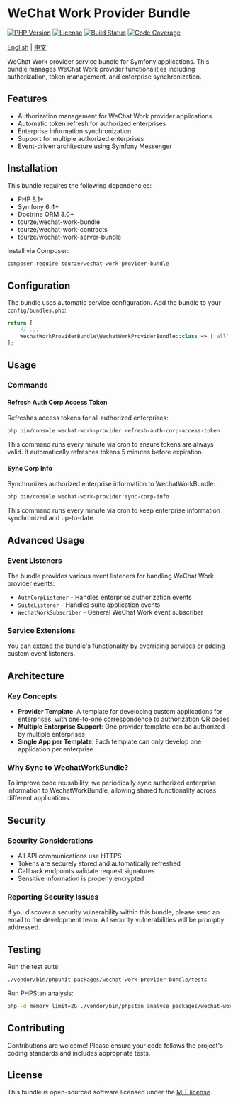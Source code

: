 # WeChat Work Provider Bundle

[![PHP Version](https://img.shields.io/packagist/php-v/tourze/wechat-work-provider-bundle)](
https://packagist.org/packages/tourze/wechat-work-provider-bundle)
[![License](https://img.shields.io/packagist/l/tourze/wechat-work-provider-bundle)](
https://packagist.org/packages/tourze/wechat-work-provider-bundle)
[![Build Status](https://img.shields.io/github/actions/workflow/status/tourze/php-monorepo/ci.yml)](
https://github.com/tourze/php-monorepo/actions)
[![Code Coverage](https://img.shields.io/codecov/c/github/tourze/php-monorepo)](
https://codecov.io/github/tourze/php-monorepo)

[English](README.md) | [中文](README.zh-CN.md)

WeChat Work provider service bundle for Symfony applications. This bundle 
manages WeChat Work provider functionalities including authorization, token 
management, and enterprise synchronization.

## Features

- Authorization management for WeChat Work provider applications
- Automatic token refresh for authorized enterprises  
- Enterprise information synchronization
- Support for multiple authorized enterprises
- Event-driven architecture using Symfony Messenger

## Installation

This bundle requires the following dependencies:

- PHP 8.1+
- Symfony 6.4+
- Doctrine ORM 3.0+
- tourze/wechat-work-bundle
- tourze/wechat-work-contracts
- tourze/wechat-work-server-bundle

Install via Composer:

```bash
composer require tourze/wechat-work-provider-bundle
```

## Configuration

The bundle uses automatic service configuration. Add the bundle to your 
`config/bundles.php`:

```php
return [
    // ...
    WechatWorkProviderBundle\WechatWorkProviderBundle::class => ['all' => true],
];
```

## Usage

### Commands

#### Refresh Auth Corp Access Token

Refreshes access tokens for all authorized enterprises:

```bash
php bin/console wechat-work-provider:refresh-auth-corp-access-token
```

This command runs every minute via cron to ensure tokens are always valid. It 
automatically refreshes tokens 5 minutes before expiration.

#### Sync Corp Info

Synchronizes authorized enterprise information to WechatWorkBundle:

```bash
php bin/console wechat-work-provider:sync-corp-info
```

This command runs every minute via cron to keep enterprise information 
synchronized and up-to-date.

## Advanced Usage

### Event Listeners

The bundle provides various event listeners for handling WeChat Work provider 
events:

- `AuthCorpListener` - Handles enterprise authorization events
- `SuiteListener` - Handles suite application events  
- `WechatWorkSubscriber` - General WeChat Work event subscriber

### Service Extensions

You can extend the bundle's functionality by overriding services or adding 
custom event listeners.

## Architecture

### Key Concepts

- **Provider Template**: A template for developing custom applications for 
  enterprises, with one-to-one correspondence to authorization QR codes
- **Multiple Enterprise Support**: One provider template can be authorized by 
  multiple enterprises
- **Single App per Template**: Each template can only develop one application 
  per enterprise

### Why Sync to WechatWorkBundle?

To improve code reusability, we periodically sync authorized enterprise 
information to WechatWorkBundle, allowing shared functionality across different 
applications.

## Security

### Security Considerations

- All API communications use HTTPS
- Tokens are securely stored and automatically refreshed
- Callback endpoints validate request signatures
- Sensitive information is properly encrypted

### Reporting Security Issues

If you discover a security vulnerability within this bundle, please send an 
email to the development team. All security vulnerabilities will be promptly 
addressed.

## Testing

Run the test suite:

```bash
./vendor/bin/phpunit packages/wechat-work-provider-bundle/tests
```

Run PHPStan analysis:

```bash
php -d memory_limit=2G ./vendor/bin/phpstan analyse packages/wechat-work-provider-bundle
```

## Contributing

Contributions are welcome! Please ensure your code follows the project's coding standards and includes appropriate tests.

## License

This bundle is open-sourced software licensed under the [MIT license](LICENSE).